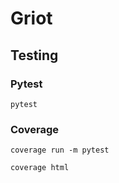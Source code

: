 # Griot

## Testing

### Pytest

```
pytest
```

### Coverage

```
coverage run -m pytest

coverage html
```
